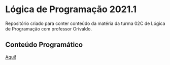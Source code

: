 # Lógica de Programação 2021.1
Repositório criado para conter conteúdo da matéria da turma 02C de Lógica de Programação com professor Orivaldo.



## Conteúdo Programático

[Aqui!](https://github.com/Hugocorreaa/LoP-2021.1/blob/main/Conteudo.md)

